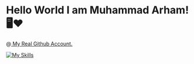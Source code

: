 <h1> Hello World I am Muhammad Arham!🖥️❤️</h1>

@<a href="https://github.com/arhamansari11/"> My Real Github Account. </a>

[![My Skills](https://skillicons.dev/icons?i=js,html,css,wasm,django)](https://skillicons.dev)
